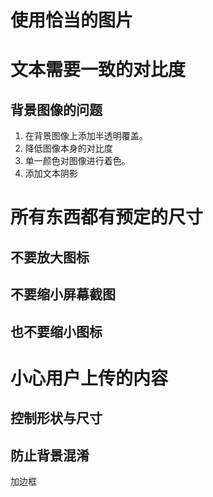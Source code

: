 # 使用恰当的图片

# 文本需要一致的对比度
## 背景图像的问题
1. 在背景图像上添加半透明覆盖。  
2. 降低图像本身的对比度  
3. 单一颜色对图像进行着色。
4. 添加文本阴影

# 所有东西都有预定的尺寸
## 不要放大图标
## 不要缩小屏幕截图
## 也不要缩小图标

# 小心用户上传的内容
## 控制形状与尺寸
## 防止背景混淆
加边框
